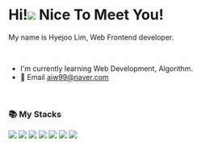 <h1>Hi!<img src="https://user-images.githubusercontent.com/71072930/173547511-3dc1273a-0112-49c7-911e-644201f456d7.gif" /> Nice To Meet You!</h1>

<p>My name is Hyejoo Lim, Web Frontend developer.</p>

</br>

* I'm currently learning Web Development, Algorithm.
* 📮 Email <aiw99@naver.com>

</br>

<h3>📚 My Stacks</h3>
<p>
  <img src="https://img.shields.io/badge/-HTML5-F05032?style=for-the-badge&logo=html5&logoColor=white" />
  <img src="https://img.shields.io/badge/-CSS3-007ACC?style=for-the-badge&logo=css3" />
  <img src="https://img.shields.io/badge/-Git-2C974B?style=for-the-badge&logo=git&logoColor=white" />
  <img src="https://img.shields.io/badge/-React-61DAFB?style=for-the-badge&logo=react&logoColor=222222" />
  <img src="https://img.shields.io/badge/-JavaScript-EBD41B?style=for-the-badge&logo=javascript&logoColor=000000" />
  <img src="https://img.shields.io/badge/-TypeScript-007ACC?style=for-the-badge&logo=typescript&logoColor=white" />
  <img src="https://img.shields.io/badge/-Next.js-222222?style=for-the-badge&logo=next.js&logoColor=white" />
</p>

</br>
</br>
